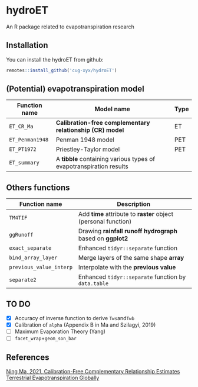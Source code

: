 # hydroET

An R package related to evapotranspiration research

## Installation

You can install the hydroET from github:

```R
remotes::install_github('cug-xyx/hydroET')
```

## (Potential) evapotranspiration model

| Function name   | Model name                                                   | Type |
| --------------- | ------------------------------------------------------------ | ---- |
| `ET_CR_Ma`      | **Calibration-free complementary relationship (CR) model**   | ET   |
| `ET_Penman1948` | Penman 1948 model                                            | PET  |
| `ET_PT1972`     | Priestley-Taylor model                                       | PET  |
| `ET_summary`    | A **tibble** containing various types of evapotranspiration results |      |

## Others functions

| Function name           | Description                                                  |
| ----------------------- | ------------------------------------------------------------ |
| `TM4TIF`                | Add **time** attribute to **raster** object (personal function) |
| `ggRunoff`              | Drawing **rainfall runoff hydrograph** based on **ggplot2**  |
| `exact_separate`        | Enhanced `tidyr::separate` function                          |
| `bind_array_layer`      | Merge layers of the same shape **array**                     |
| `previous_value_interp` | Interpolate with the **previous value**                      |
| `separate2`             | Enhanced `tidyr::separate` function by `data.table`          |

## TO DO

- [x] Accuracy of inverse function to derive `Tws`and`Twb`
- [x] Calibration of `alpha` (Appendix B in Ma and Szilagyi, 2019)
- [ ] Maximum Evaporation Theory (Yang)
- [ ] `facet_wrap`+`geom_son_bar`

## References

[Ning Ma, 2021, Calibration-Free Complementary Relationship Estimates Terrestrial Evapotranspiration Globally](https://agupubs.onlinelibrary.wiley.com/doi/full/10.1029/2021WR029691)
